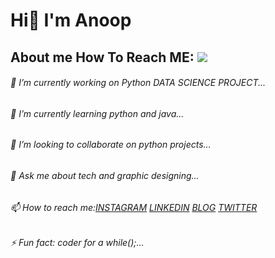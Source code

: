   #                                                                           Hi👋 I'm Anoop


## About me                                   How To Reach ME: ![](https://github.com/Anoop2001)

###### 🔭 *I’m currently working on Python DATA SCIENCE PROJECT...*
###### 🌱 I’m currently learning python and java...
###### 👯 I’m looking to collaborate on python projects...
###### 💬 Ask me about tech and graphic designing...
###### 📫 How to reach me:[INSTAGRAM](https://www.instagram.com/anoop.85/) [LINKEDIN](https://www.linkedin.com/in/anoopupadhyay2001/) [BLOG](https://www.the-mute.in/?m=1) [TWITTER](https://mobile.twitter.com/AnoopUp30994118?s=09)
###### ⚡ Fun fact: coder for a while();...
<!--
**Anoop2001/Anoop2001** is a ✨ _special_ ✨ repository because its `README.md` (this file) appears on your GitHub profile.

Here are some ideas to get you started:


* - 
- 💬 Ask me about ...
-
- 😄 Pronouns: ...
- 
-->
